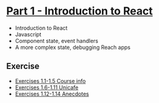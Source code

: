 # [Part 1 - Introduction to React](https://fullstackopen.com/en/part1)

- Introduction to React
- Javascript
- Component state, event handlers
- A more complex state, debugging Reach apps

## Exercise

- [Exercises 1.1-1.5 Course info](https://github.com/owenip/full-stack-open/tree/main/Part1/courseinfo)
- [Exercises 1.6-1.11 Unicafe](https://github.com/owenip/full-stack-open/tree/main/Part1/unicafe)
- [Exercises 1.12-1.14 Anecdotes](https://github.com/owenip/full-stack-open/tree/main/Part1/anecdotes)
